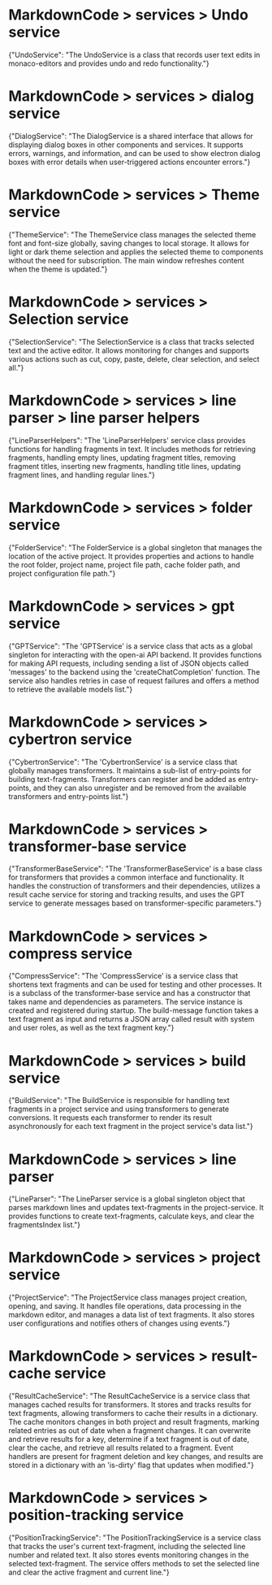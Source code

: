 # MarkdownCode > services > Undo service
{"UndoService": "The UndoService is a class that records user text edits in monaco-editors and provides undo and redo functionality."}
# MarkdownCode > services > dialog service
{"DialogService": "The DialogService is a shared interface that allows for displaying dialog boxes in other components and services. It supports errors, warnings, and information, and can be used to show electron dialog boxes with error details when user-triggered actions encounter errors."}
# MarkdownCode > services > Theme service
{"ThemeService": "The ThemeService class manages the selected theme font and font-size globally, saving changes to local storage. It allows for light or dark theme selection and applies the selected theme to components without the need for subscription. The main window refreshes content when the theme is updated."}
# MarkdownCode > services > Selection service
{"SelectionService": "The SelectionService is a class that tracks selected text and the active editor. It allows monitoring for changes and supports various actions such as cut, copy, paste, delete, clear selection, and select all."}
# MarkdownCode > services > line parser > line parser helpers
{"LineParserHelpers": "The 'LineParserHelpers' service class provides functions for handling fragments in text. It includes methods for retrieving fragments, handling empty lines, updating fragment titles, removing fragment titles, inserting new fragments, handling title lines, updating fragment lines, and handling regular lines."}
# MarkdownCode > services > folder service
{"FolderService": "The FolderService is a global singleton that manages the location of the active project. It provides properties and actions to handle the root folder, project name, project file path, cache folder path, and project configuration file path."}
# MarkdownCode > services > gpt service
{"GPTService": "The 'GPTService' is a service class that acts as a global singleton for interacting with the open-ai API backend. It provides functions for making API requests, including sending a list of JSON objects called 'messages' to the backend using the 'createChatCompletion' function. The service also handles retries in case of request failures and offers a method to retrieve the available models list."}
# MarkdownCode > services > cybertron service
{"CybertronService": "The 'CybertronService' is a service class that globally manages transformers. It maintains a sub-list of entry-points for building text-fragments. Transformers can register and be added as entry-points, and they can also unregister and be removed from the available transformers and entry-points list."}
# MarkdownCode > services > transformer-base service
{"TransformerBaseService": "The 'TransformerBaseService' is a base class for transformers that provides a common interface and functionality. It handles the construction of transformers and their dependencies, utilizes a result cache service for storing and tracking results, and uses the GPT service to generate messages based on transformer-specific parameters."}
# MarkdownCode > services > compress service
{"CompressService": "The 'CompressService' is a service class that shortens text fragments and can be used for testing and other processes. It is a subclass of the transformer-base service and has a constructor that takes name and dependencies as parameters. The service instance is created and registered during startup. The build-message function takes a text fragment as input and returns a JSON array called result with system and user roles, as well as the text fragment key."}
# MarkdownCode > services > build service
{"BuildService": "The BuildService is responsible for handling text fragments in a project service and using transformers to generate conversions. It requests each transformer to render its result asynchronously for each text fragment in the project service's data list."}
# MarkdownCode > services > line parser
{"LineParser": "The LineParser service is a global singleton object that parses markdown lines and updates text-fragments in the project-service. It provides functions to create text-fragments, calculate keys, and clear the fragmentsIndex list."}
# MarkdownCode > services > project service
{"ProjectService": "The ProjectService class manages project creation, opening, and saving. It handles file operations, data processing in the markdown editor, and manages a data list of text fragments. It also stores user configurations and notifies others of changes using events."}
# MarkdownCode > services > result-cache service
{"ResultCacheService": "The ResultCacheService is a service class that manages cached results for transformers. It stores and tracks results for text fragments, allowing transformers to cache their results in a dictionary. The cache monitors changes in both project and result fragments, marking related entries as out of date when a fragment changes. It can overwrite and retrieve results for a key, determine if a text fragment is out of date, clear the cache, and retrieve all results related to a fragment. Event handlers are present for fragment deletion and key changes, and results are stored in a dictionary with an 'is-dirty' flag that updates when modified."}
# MarkdownCode > services > position-tracking service
{"PositionTrackingService": "The PositionTrackingService is a service class that tracks the user's current text-fragment, including the selected line number and related text. It also stores events monitoring changes in the selected text-fragment. The service offers methods to set the selected line and clear the active fragment and current line."}
